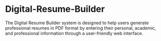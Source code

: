 # Digital-Resume-Builder
The Digital Resume Builder system is designed to help users generate  professional resumes in PDF format by entering their personal, academic, and  professional information through a user-friendly web interface. 
